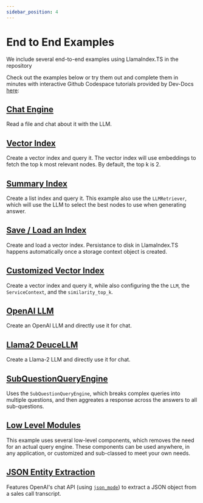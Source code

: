 ```yaml
---
sidebar_position: 4
---
```


# End to End Examples

We include several end-to-end examples using LlamaIndex.TS in the repository

Check out the examples below or try them out and complete them in minutes with interactive Github Codespace tutorials provided by Dev-Docs [here](https://codespaces.new/team-dev-docs/lits-dev-docs-playground?devcontainer_path=.devcontainer%2Fjavascript_ltsquickstart%2Fdevcontainer.json):

## [Chat Engine](https://github.com/run-llama/LlamaIndexTS/blob/main/examples/chatEngine.ts)

Read a file and chat about it with the LLM.

## [Vector Index](https://github.com/run-llama/LlamaIndexTS/blob/main/examples/vectorIndex.ts)

Create a vector index and query it. The vector index will use embeddings to fetch the top k most relevant nodes. By default, the top k is 2.

## [Summary Index](https://github.com/run-llama/LlamaIndexTS/blob/main/examples/summaryIndex.ts)

Create a list index and query it. This example also use the `LLMRetriever`, which will use the LLM to select the best nodes to use when generating answer.

## [Save / Load an Index](https://github.com/run-llama/LlamaIndexTS/blob/main/examples/storageContext.ts)

Create and load a vector index. Persistance to disk in LlamaIndex.TS happens automatically once a storage context object is created.

## [Customized Vector Index](https://github.com/run-llama/LlamaIndexTS/blob/main/examples/vectorIndexCustomize.ts)

Create a vector index and query it, while also configuring the the `LLM`, the `ServiceContext`, and the `similarity_top_k`.

## [OpenAI LLM](https://github.com/run-llama/LlamaIndexTS/blob/main/examples/openai.ts)

Create an OpenAI LLM and directly use it for chat.

## [Llama2 DeuceLLM](https://github.com/run-llama/LlamaIndexTS/blob/main/examples/llamadeuce.ts)

Create a Llama-2 LLM and directly use it for chat.

## [SubQuestionQueryEngine](https://github.com/run-llama/LlamaIndexTS/blob/main/examples/subquestion.ts)

Uses the `SubQuestionQueryEngine`, which breaks complex queries into multiple questions, and then aggreates a response across the answers to all sub-questions.

## [Low Level Modules](https://github.com/run-llama/LlamaIndexTS/blob/main/examples/lowlevel.ts)

This example uses several low-level components, which removes the need for an actual query engine. These components can be used anywhere, in any application, or customized and sub-classed to meet your own needs.

## [JSON Entity Extraction](https://github.com/run-llama/LlamaIndexTS/blob/main/examples/jsonExtract.ts)

Features OpenAI's chat API (using [`json_mode`](https://platform.openai.com/docs/guides/text-generation/json-mode)) to extract a JSON object from a sales call transcript.
